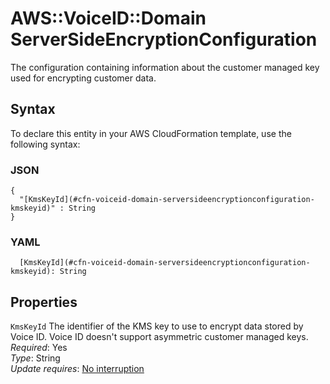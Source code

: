 # AWS::VoiceID::Domain ServerSideEncryptionConfiguration<a name="aws-properties-voiceid-domain-serversideencryptionconfiguration"></a>

The configuration containing information about the customer managed key used for encrypting customer data\.

## Syntax<a name="aws-properties-voiceid-domain-serversideencryptionconfiguration-syntax"></a>

To declare this entity in your AWS CloudFormation template, use the following syntax:

### JSON<a name="aws-properties-voiceid-domain-serversideencryptionconfiguration-syntax.json"></a>

```
{
  "[KmsKeyId](#cfn-voiceid-domain-serversideencryptionconfiguration-kmskeyid)" : String
}
```

### YAML<a name="aws-properties-voiceid-domain-serversideencryptionconfiguration-syntax.yaml"></a>

```
  [KmsKeyId](#cfn-voiceid-domain-serversideencryptionconfiguration-kmskeyid): String
```

## Properties<a name="aws-properties-voiceid-domain-serversideencryptionconfiguration-properties"></a>

`KmsKeyId` <a name="cfn-voiceid-domain-serversideencryptionconfiguration-kmskeyid"></a>
The identifier of the KMS key to use to encrypt data stored by Voice ID\. Voice ID doesn't support asymmetric customer managed keys\.  
_Required_: Yes  
_Type_: String  
_Update requires_: [No interruption](https://docs.aws.amazon.com/AWSCloudFormation/latest/UserGuide/using-cfn-updating-stacks-update-behaviors.html#update-no-interrupt)
